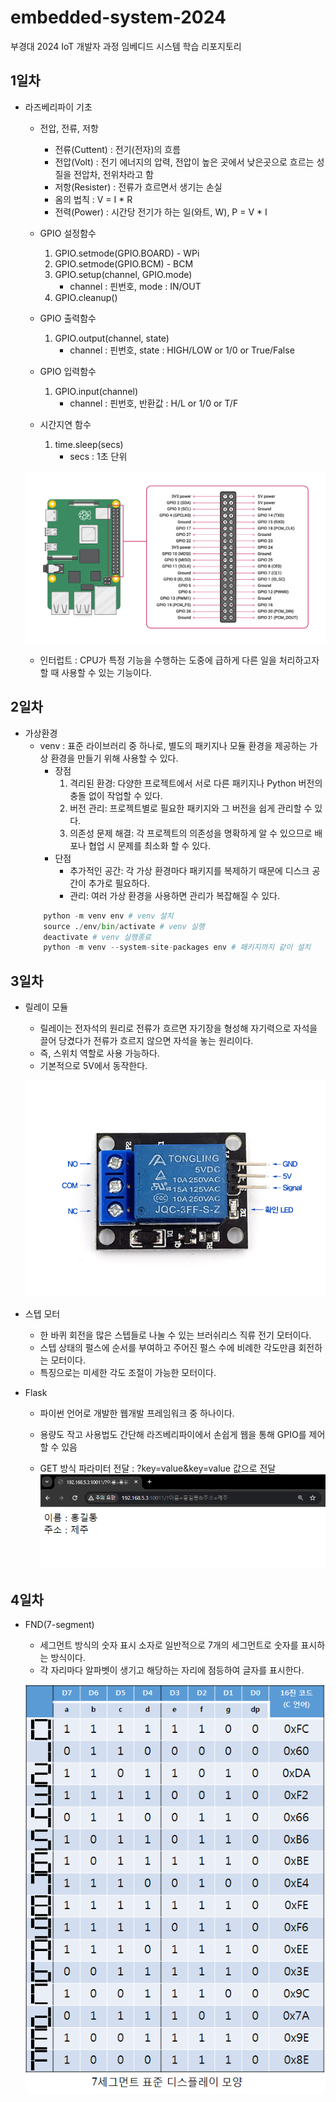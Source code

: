 # embedded-system-2024
부경대 2024 IoT 개발자 과정 임베디드 시스템 학습 리포지토리

## 1일차
- 라즈베리파이 기초
    - 전압, 전류, 저항
        - 전류(Cuttent) : 전기(전자)의 흐름
        - 전압(Volt) : 전기 에너지의 압력, 전압이 높은 곳에서 낮은곳으로 흐르는 성질을 전압차, 전위차라고 함
        - 저항(Resister) : 전류가 흐르면서 생기는 손실
        - 옴의 법칙 : V = I * R
        - 전력(Power) : 시간당 전기가 하는 일(와트, W), P = V * I

    - GPIO 설정함수
        1. GPIO.setmode(GPIO.BOARD) - WPi
        2. GPIO.setmode(GPIO.BCM) - BCM
        3. GPIO.setup(channel, GPIO.mode)
            - channel : 핀번호, mode : IN/OUT
        4. GPIO.cleanup()
    - GPIO 출력함수
        1. GPIO.output(channel, state)
            - channel : 핀번호, state : HIGH/LOW or 1/0 or True/False
    - GPIO 입력함수
        1. GPIO.input(channel)
            - channel : 핀번호, 반환값 : H/L or 1/0 or T/F
    - 시간지연 함수
        1. time.sleep(secs)
            - secs : 1초 단위

    ![라즈베리파이 핀맵](https://raw.githubusercontent.com/breadcoffee/embedded-system-2024/main/images/em001.png)

    - 인터럽트 : CPU가 특정 기능을 수행하는 도중에 급하게 다른 일을 처리하고자 할 때 사용할 수 있는 기능이다.
    
## 2일차
- 가상환경 
    - venv : 표준 라이브러리 중 하나로, 별도의 패키지나 모듈 환경을 제공하는 가상 환경을 만들기 위해 사용할 수 있다.
        - 장점
            1. 격리된 환경: 다양한 프로젝트에서 서로 다른 패키지나 Python 버전의 충돌 없이 작업할 수 있다.
            2. 버전 관리: 프로젝트별로 필요한 패키지와 그 버전을 쉽게 관리할 수 있다.
            3. 의존성 문제 해결: 각 프로젝트의 의존성을 명확하게 알 수 있으므로 배포나 협업 시 문제를 최소화 할 수 있다.
        - 단점
            - 추가적인 공간: 각 가상 환경마다 패키지를 복제하기 때문에 디스크 공간이 추가로 필요하다.
            - 관리: 여러 가상 환경을 사용하면 관리가 복잡해질 수 있다.
    ```python
        python -m venv env # venv 설치
        source ./env/bin/activate # venv 실행
        deactivate # venv 실행종료
        python -m venv --system-site-packages env # 패키지까지 같이 설치
    ```

## 3일차
- 릴레이 모듈
    - 릴레이는 전자석의 원리로 전류가 흐르면 자기장을 형성해 자기력으로 자석을 끌어 당겼다가 전류가 흐르지 않으면 자석을 놓는 원리이다.
    - 즉, 스위치 역할로 사용 가능하다.
    - 기본적으로 5V에서 동작한다.

    ![릴레이 모듈](https://raw.githubusercontent.com/breadcoffee/embedded-system-2024/main/images/em002.png)

- 스텝 모터
    - 한 바퀴 회전을 많은 스텝들로 나눌 수 있는 브러쉬리스 직류 전기 모터이다.
    - 스텝 상태의 펄스에 순서를 부여하고 주어진 펄스 수에 비례한 각도만큼 회전하는 모터이다.
    - 특징으로는 미세한 각도 조절이 가능한 모터이다.

- Flask
    - 파이썬 언어로 개발한 웹개발 프레임워크 중 하나이다.
    - 용량도 작고 사용법도 간단해 라즈베리파이에서 손쉽게 웹을 통해 GPIO를 제어할 수 있음

    - GET 방식 파라미터 전달 : ?key=value&key=value 값으로 전달
    ![GET 방식](https://raw.githubusercontent.com/breadcoffee/embedded-system-2024/main/images/em003.png)

## 4일차
- FND(7-segment)
    - 세그먼트 방식의 숫자 표시 소자로 일반적으로 7개의 세그먼트로 숫자를 표시하는 방식이다.
    - 각 자리마다 알파벳이 생기고 해당하는 자리에 점등하여 글자를 표시한다. 

    ![세그먼트 표현방식](https://raw.githubusercontent.com/breadcoffee/embedded-system-2024/main/images/em004.png)
